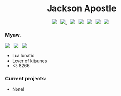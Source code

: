 
<h1 align="center">
  Jackson Apostle 
</h1>

<p align="center">
<img src="https://img.shields.io/badge/superior-squeaker-orange?style=for-the-badge">&nbsp;&nbsp;
<a href="https://encom.software/">
  <img src="https://img.shields.io/badge/Website-(currently down)-blueviolet?style=for-the-badge" />        
</a>&nbsp;&nbsp;
<img src="https://img.shields.io/badge/Lua-2C2D72?style=for-the-badge&logo=lua&logoColor=white">&nbsp;&nbsp;
<img src="https://img.shields.io/badge/TypeScript-007ACC?style=for-the-badge&logo=typescript&logoColor=white">&nbsp;&nbsp;
<img src="https://img.shields.io/badge/C-00599C?style=for-the-badge&logo=c&logoColor=white">&nbsp;&nbsp;
<img src="https://img.shields.io/badge/C%23-239120?style=for-the-badge&logo=c-sharp&logoColor=white">&nbsp;&nbsp;
<img src="https://img.shields.io/badge/espressif-E7352C?style=for-the-badge&logo=espressif&logoColor=white">&nbsp;&nbsp;
</p>

### Myaw.
<img src="https://anlucas.neocities.org/gobpawed.gif"/>&nbsp;&nbsp;
<img src="https://anlucas.neocities.org/drpepper.gif"/>&nbsp;&nbsp;
<img src="https://anlucas.neocities.org/anydamn.gif"/>&nbsp;&nbsp;

- Lua lunatic
- Lover of kitsunes
- <3 8266

### Current projects:
- None!

